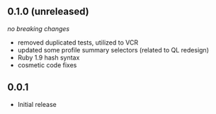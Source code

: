 ## 0.1.0 (unreleased)
_no breaking changes_

- removed duplicated tests, utilized to VCR
- updated some profile summary selectors (related to QL redesign)
- Ruby 1.9 hash syntax
- cosmetic code fixes

## 0.0.1

- Initial release
